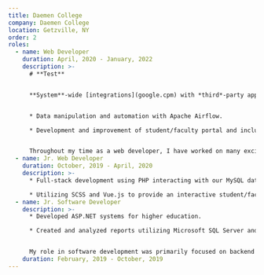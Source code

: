 ```yaml
---
title: Daemen College
company: Daemen College
location: Getzville, NY
order: 2
roles:
  - name: Web Developer
    duration: April, 2020 - January, 2022
    description: >-
      # **Test**


      **System**-wide [integrations](google.cpm) with *third*-party applications.


      * Data manipulation and automation with Apache Airflow.

      * Development and improvement of student/faculty portal and included systems.


      Throughout my time as a web developer, I have worked on many exciting projects. From small minor tweaks and changes to established systems to leading development on large-scale systems like that of our COVID-19 Campus Clearance system. I am constantly looking for ways to improve UI/UX by utilizing feedback responses from our students and faculty. In my current role, my responsibilities have been extended through continuous development on our Apache Airflow server. Additionally, this role takes lead on all major system changes to our student/faculty portal.
  - name: Jr. Web Developer
    duration: October, 2019 - April, 2020
    description: >-
      * Full-stack development using PHP interacting with our MySQL databases.

      * Utilizing SCSS and Vue.js to provide an interactive student/faculty portal.
  - name: Jr. Software Developer
    description: >-
      * Developed ASP.NET systems for higher education.

      * Created and analyzed reports utilizing Microsoft SQL Server and Informer Reporting Software.


      My role in software development was primarily focused on backend processes for the college. Beyond managing and creating reports through Informer - my first main project was creating an Audit Database system. This system (created in Visual Studio utilizing ASP.NET in C#) would be used to track and document audits within our in-house and third-party systems.
    duration: February, 2019 - October, 2019
---
```

